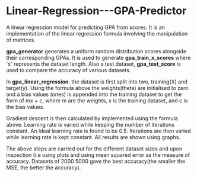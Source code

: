 # Linear-Regression---GPA-Predictor
A linear regression model for predicting GPA from scores. It is an implementation of the linear regression formula involving the manipulation of matrices.

**gpa_generator** generates a uniform random distribution scores alongside their corresponding GPAs. It is used to generate **gpa_train_x_scores** where 'x' represents the dataset length. Also a test dataset, **gpa_test_score** is used to compare the accuracy of various datasets.

In **gpa_linear_regression**, the dataset is first split into two, training(X) and target(y). Using the formula above the weights(theta) are initialised to zero and a bias values (ones) is appended into the training dataset to get the form of mx + c, where m are the weights, x is the training dataset, and c is the bias values.

Gradient descent is then calculated by implemented using the formula above. Learning rate is varied while keeping the number of iterations constant. An ideal learning rate is found to be 0.5. Iterations are then varied while learning rate is kept constant. All results are shown using graphs.

The above steps are carried out for the different dataset sizes and upon inspection (i.e using plots and using mean squared error as the measure of accuracy. Datasets of 2000 5000 gave the best accuracy(the smaller the MSE, the better the accuracy).
